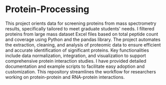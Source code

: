 # Protein-Processing
This project orients data for screening proteins from mass spectrometry results, specifically tailored to meet graduate students' needs. I filtered proteins from large mass dataset Excel files based on total peptide count and coverage using Python and the pandas library. The project automates the extraction, cleaning, and analysis of proteomic data to ensure efficient and accurate identification of significant proteins. Key functionalities include data normalization, integration, and visualization to support comprehensive protein interaction studies. I have provided detailed documentation and example scripts to facilitate easy adoption and customization. This repository streamlines the workflow for researchers working on protein-protein and RNA-protein interactions.
